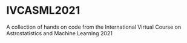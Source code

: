 # IVCASML2021
A collection of hands on code from the International Virtual Course on Astrostatistics and Machine Learning 2021
